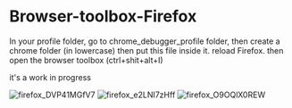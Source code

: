 # **Browser-toolbox-Firefox**

In your profile folder, go to chrome_debugger_profile folder, then create a chrome folder (in lowercase) then put this file inside it.
reload Firefox.
then open the browser toolbox (ctrl+shit+alt+I)

it's a work in progress

![firefox_DVP41MGfV7](https://user-images.githubusercontent.com/40931468/180458028-7d2f98be-362e-495f-85e9-c00c5f2f3508.png)
![firefox_e2LNI7zHff](https://user-images.githubusercontent.com/40931468/177685534-71754cd7-9c1b-463f-8a30-ae9a6c1e107b.png)
![firefox_O9OQlX0REW](https://user-images.githubusercontent.com/40931468/177685546-9edee72a-b951-4565-a0ac-b318fd9a0f05.png)

